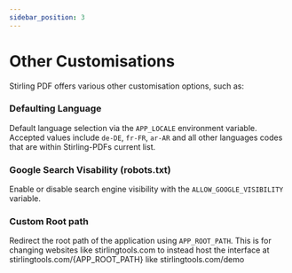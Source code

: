 ```yaml
---
sidebar_position: 3
---
```

# Other Customisations

Stirling PDF offers various other customisation options, such as:

### Defaulting Language
Default language selection via the `APP_LOCALE` environment variable. Accepted values include `de-DE`, `fr-FR`, `ar-AR` and all other languages codes that are within Stirling-PDFs current list.

### Google Search Visability (robots.txt)
Enable or disable search engine visibility with the `ALLOW_GOOGLE_VISIBILITY` variable.

### Custom Root path
Redirect the root path of the application using `APP_ROOT_PATH`.
This is for changing websites like stirlingtools.com to instead host the interface at stirlingtools.com/{APP_ROOT_PATH} like stirlingtools.com/demo

